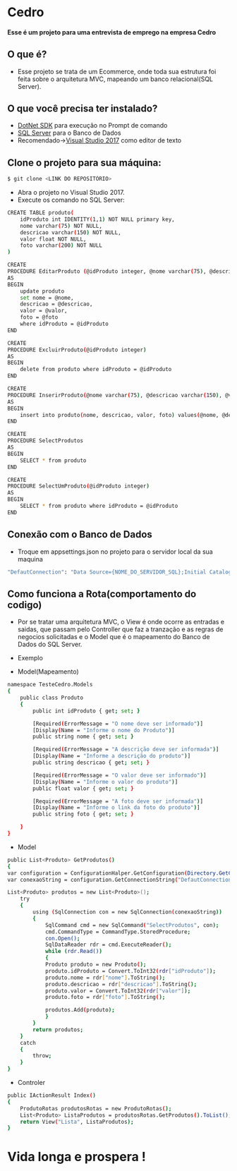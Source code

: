 ﻿Cedro
=====================

#### Esse é um projeto para uma entrevista de emprego na empresa Cedro

## O que é?

- Esse projeto se trata de um Ecommerce, onde toda sua estrutura foi feita sobre o arquitetura MVC, mapeando um banco relacional(SQL Server).

## O que você precisa ter instalado?

- [DotNet SDK](https://www.microsoft.com/en-us/download/details.aspx?id=15354) para execução no Prompt de comando
- [SQL Server](https://www.microsoft.com/pt-br/sql-server/sql-server-downloads) para o Banco de Dados
- Recomendado->[Visual Studio 2017](https://www.visualstudio.com/pt-br/downloads/?rr=https%3A%2F%2Fwww.google.com.br%2F) como editor de texto
	
## Clone o projeto para sua máquina:

```bash
$ git clone <LINK DO REPOSITÓRIO>
```
- Abra o projeto no Visual Studio 2017.  
- Execute os comando no SQL Server:

```bash
CREATE TABLE produto(
	idProduto int IDENTITY(1,1) NOT NULL primary key,
	nome varchar(75) NOT NULL,
	descricao varchar(150) NOT NULL,
	valor float NOT NULL,
	foto varchar(200) NOT NULL
)
```
```bash
CREATE
PROCEDURE EditarProduto (@idProduto integer, @nome varchar(75), @descricao varchar(150), @valor float, @foto varchar(200))
AS
BEGIN
	update produto 
	set nome = @nome,
	descricao = @descricao,
	valor = @valor,
	foto = @foto
	where idProduto = @idProduto
END
```
```bash
CREATE
PROCEDURE ExcluirProduto(@idProduto integer)
AS
BEGIN
	delete from produto where idProduto = @idProduto
END
```
```bash
CREATE
PROCEDURE InserirProduto(@nome varchar(75), @descricao varchar(150), @valor float, @foto varchar(200))
AS
BEGIN
	insert into produto(nome, descricao, valor, foto) values(@nome, @descricao, @valor, @foto)
END
```
```bash
CREATE
PROCEDURE SelectProdutos
AS
BEGIN
	SELECT * from produto
END
```
```bash
CREATE
PROCEDURE SelectUmProduto(@idProduto integer)
AS
BEGIN
	SELECT * from produto where idProduto = @idProduto
END
```
## Conexão com o Banco de Dados
- Troque em appsettings.json no projeto para o servidor local da sua maquina
```bash
"DefautConnection": "Data Source={NOME_DO_SERVIDOR_SQL};Initial Catalog=testeCedro;Integrated Security=True;"
```

## Como funciona a Rota(comportamento do codigo)

- Por se tratar uma arquitetura MVC, o View é onde ocorre as entradas e saidas, que passam pelo Controller que faz a tranzação e as regras de negocios solicitadas e o Model que é o mapeamento do Banco de Dados do SQL Server.

- Exemplo
- Model(Mapeamento)
```bash
namespace TesteCedro.Models
{
    public class Produto
    {
        public int idProduto { get; set; }

        [Required(ErrorMessage = "O nome deve ser informado")]
        [Display(Name = "Informe o nome do Produto")]
        public string nome { get; set; }

        [Required(ErrorMessage = "A descrição deve ser informada")]
        [Display(Name = "Informe a descrição do produto")]
        public string descricao { get; set; }

        [Required(ErrorMessage = "O valor deve ser informado")]
        [Display(Name = "Informe o valor do produto")]
        public float valor { get; set; }

        [Required(ErrorMessage = "A foto deve ser informada")]
        [Display(Name = "Informe o link da foto do produto")]
        public string foto { get; set; }

    }
}
```
- Model
```bash
public List<Produto> GetProdutos()
{
var configuration = ConfigurationHalper.GetConfiguration(Directory.GetCurrentDirectory());
var conexaoString = configuration.GetConnectionString("DefautConnection");

List<Produto> produtos = new List<Produto>();
	try
	{
		using (SqlConnection con = new SqlConnection(conexaoString))
		{
		    SqlCommand cmd = new SqlCommand("SelectProdutos", con);
		    cmd.CommandType = CommandType.StoredProcedure;
		    con.Open();
		    SqlDataReader rdr = cmd.ExecuteReader();
		    while (rdr.Read())
		    {
			Produto produto = new Produto();
			produto.idProduto = Convert.ToInt32(rdr["idProduto"]);
			produto.nome = rdr["nome"].ToString();
			produto.descricao = rdr["descricao"].ToString();
			produto.valor = Convert.ToInt32(rdr["valor"]);
			produto.foto = rdr["foto"].ToString();

			produtos.Add(produto);
		    }
		}
		return produtos;
	}
	catch
	{
		throw;
	}
}
```
- Controler
```bash
public IActionResult Index()
{
    ProdutoRotas produtosRotas = new ProdutoRotas();
    List<Produto> ListaProdutos = produtosRotas.GetProdutos().ToList();
    return View("Lista", ListaProdutos);
}
```
Vida longa e prospera !
=====================
